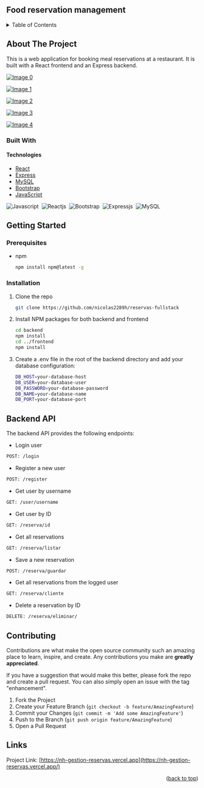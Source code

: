 ## Food reservation management

<!-- TABLE OF CONTENTS -->
<details>
  <summary>Table of Contents</summary>
  <ol>
    <li><a href="#about-the-project">About The Project</a></li>
    <li>
      <a href="#built-with">Built With</a>
      <ul>
        <li><a href="#technologies">Technologies</a></li>
      </ul>
    </li>
    <li><a href="#getting-started">Getting Started</a></li>
    <li><a href="#usage">Usage</a></li>
    <li><a href="#backend-api">Backend API</a></li>
    <li><a href="#contributing">Contributing</a></li>
    <li><a href="#links">Links</a></li>
  </ol>
</details>

<!-- ABOUT THE PROJECT -->
## About The Project

This is a web application for booking meal reservations at a restaurant. It is built with a React frontend and an Express backend.

[![Image 0](https://res.cloudinary.com/dd8pefa3c/image/upload/v1720749220/reservas1_uzdlj6.png)](https://res.cloudinary.com/dd8pefa3c/image/upload/v1720749220/reservas1_uzdlj6.png)

[![Image 1](https://res.cloudinary.com/dd8pefa3c/image/upload/v1720749220/reservas2_vchtcc.png)](https://res.cloudinary.com/dd8pefa3c/image/upload/v1720749220/reservas2_vchtcc.png)

[![Image 2](https://res.cloudinary.com/dd8pefa3c/image/upload/v1720749220/reservas3_mjxuow.png)](https://res.cloudinary.com/dd8pefa3c/image/upload/v1720749220/reservas3_mjxuow.png)

[![Image 3](https://res.cloudinary.com/dd8pefa3c/image/upload/v1720749220/reservas4_aaz5j7.png)](https://res.cloudinary.com/dd8pefa3c/image/upload/v1720749220/reservas4_aaz5j7.png)

[![Image 4](https://res.cloudinary.com/dd8pefa3c/image/upload/v1720749221/reservas5_myglco.png)](https://res.cloudinary.com/dd8pefa3c/image/upload/v1720749221/reservas5_myglco.png)

### Built With

#### Technologies

- [React](https://reactjs.org/)
- [Express](https://expressjs.com/)
- [MySQL](https://www.mysql.com/)
- [Bootstrap](https://getbootstrap.com/)
- [JavaScript](https://developer.mozilla.org/en-US/docs/Web/JavaScript)

![Javascript](https://img.shields.io/badge/-JavaScript-F7DF1E?style=flat&logo=javascript&logoColor=black)&nbsp;
![Reactjs](https://img.shields.io/badge/-React-20232A?style=flat&logo=react&logoColor=61DAFB)&nbsp;
![Bootstrap](https://img.shields.io/badge/-Bootstrap-563D7C?style=flat&logo=bootstrap&logoColor=white)&nbsp;
![Expressjs](https://img.shields.io/badge/-Express-000000?style=flat&logo=express&logoColor=white)&nbsp;
![MySQL](https://img.shields.io/badge/-MySQL-4479A1?style=flat&logo=mysql&logoColor=white)&nbsp;

<!-- GETTING STARTED -->
## Getting Started

### Prerequisites

- npm
  ```sh
  npm install npm@latest -g

### Installation

1. Clone the repo
   ```sh
   git clone https://github.com/nicolas2289h/reservas-fullstack
   ```
2. Install NPM packages for both backend and frontend
   ```sh
   cd backend
   npm install
   cd ../frontend
   npm install
   ```
3. Create a .env file in the root of the backend directory and add your database configuration:
   ```sh
   DB_HOST=your-database-host
   DB_USER=your-database-user
   DB_PASSWORD=your-database-password
   DB_NAME=your-database-name
   DB_PORT=your-database-port
   ```


<!-- USAGE EXAMPLES -->
## Backend API

The backend API provides the following endpoints:

* Login user
```sh
POST: /login
```

* Register a new user
```sh
POST: /register
```

* Get user by username
```sh
GET: /user/username
```

* Get user by ID
```sh
GET: /reserva/id
```

* Get all reservations
```sh
GET: /reserva/listar
```

* Save a new reservation
```sh
POST: /reserva/guardar
```

* Get all reservations from the logged user
```sh
GET: /reserva/cliente
```

* Delete a reservation by ID
```sh
DELETE: /reserva/eliminar/
```

<!-- CONTRIBUTING -->
## Contributing

Contributions are what make the open source community such an amazing place to learn, inspire, and create. Any contributions you make are **greatly appreciated**.

If you have a suggestion that would make this better, please fork the repo and create a pull request. You can also simply open an issue with the tag "enhancement".

1. Fork the Project
2. Create your Feature Branch (`git checkout -b feature/AmazingFeature`)
3. Commit your Changes (`git commit -m 'Add some AmazingFeature'`)
4. Push to the Branch (`git push origin feature/AmazingFeature`)
5. Open a Pull Request

<!-- LINKS -->
## Links

Project Link: [https://nh-gestion-reservas.vercel.app](https://nh-gestion-reservas.vercel.app/)

<p align="right">(<a href="#readme-top">back to top</a>)</p>



